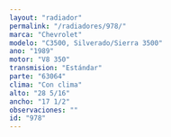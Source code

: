 ```yaml
---
layout: "radiador"
permalink: "/radiadores/978/"
marca: "Chevrolet"
modelo: "C3500, Silverado/Sierra 3500"
ano: "1989"
motor: "V8 350"
transmision: "Estándar"
parte: "63064"
clima: "Con clima"
alto: "28 5/16"
ancho: "17 1/2"
observaciones: ""
id: "978"
---
```



